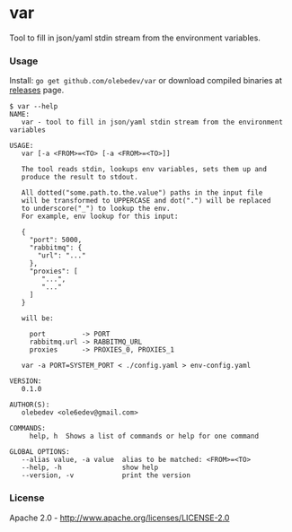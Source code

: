 # var

Tool to fill in json/yaml stdin stream from the environment variables.

### Usage

Install: `go get github.com/olebedev/var` or download compiled binaries at [releases](https://github.com/olebedev/var/releases) page.

```
$ var --help
NAME:
   var - tool to fill in json/yaml stdin stream from the environment variables

USAGE:
   var [-a <FROM>=<TO> [-a <FROM>=<TO>]]

   The tool reads stdin, lookups env variables, sets them up and
   produce the result to stdout.

   All dotted("some.path.to.the.value") paths in the input file
   will be transformed to UPPERCASE and dot(".") will be replaced
   to underscore("_") to lookup the env.
   For example, env lookup for this input:

   {
     "port": 5000,
     "rabbitmq": {
       "url": "..."
     },
     "proxies": [
        "...",
        "..."
     ]
   }

   will be:

     port         -> PORT
     rabbitmq.url -> RABBITMQ_URL
     proxies      -> PROXIES_0, PROXIES_1

   var -a PORT=SYSTEM_PORT < ./config.yaml > env-config.yaml

VERSION:
   0.1.0

AUTHOR(S):
   olebedev <ole6edev@gmail.com>

COMMANDS:
     help, h  Shows a list of commands or help for one command

GLOBAL OPTIONS:
   --alias value, -a value  alias to be matched: <FROM>=<TO>
   --help, -h               show help
   --version, -v            print the version
```

### License

Apache 2.0 - http://www.apache.org/licenses/LICENSE-2.0
